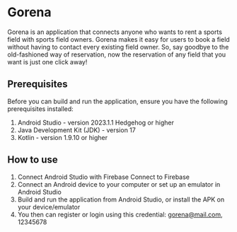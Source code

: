 # Gorena
Gorena is an application that connects anyone who wants to rent a sports field with sports field owners. Gorena makes it easy for users to book a field without having to contact every existing field owner. So, say goodbye to the old-fashioned way of reservation, now the reservation of any field that you want is just one click away!

## Prerequisites
Before you can build and run the application, ensure you have the following prerequisites installed:
1. Android Studio - version 2023.1.1 Hedgehog or higher
2. Java Development Kit (JDK) - version 17 
3. Kotlin - version 1.9.10 or higher

## How to use
1. Connect Android Studio with Firebase Connect to Firebase
2. Connect an Android device to your computer or set up an emulator in Android Studio
3. Build and run the application from Android Studio, or install the APK on your device/emulator
4. You then can register or login using this credential: gorena@mail.com, 12345678